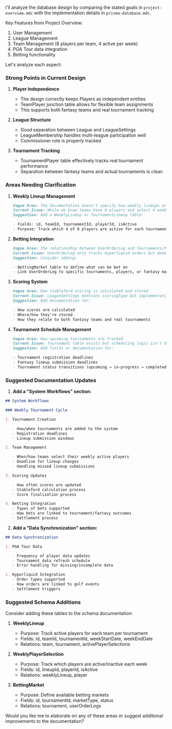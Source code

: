 I'll analyze the database design by comparing the stated goals in `project-overview.mdc` with the implementation details in `prisma-database.mdc`.

Key Features from Project Overview:

1. User Management
2. League Management
3. Team Management (8 players per team, 4 active per week)
4. PGA Tour data integration
5. Betting functionality

Let's analyze each aspect:

### Strong Points in Current Design

1. **Player Independence**

   - The design correctly keeps Players as independent entities
   - TeamPlayer junction table allows for flexible team assignments
   - This supports both fantasy teams and real tournament tracking

2. **League Structure**

   - Good separation between League and LeagueSettings
   - LeagueMembership handles multi-league participation well
   - Commissioner role is properly tracked

3. **Tournament Tracking**
   - TournamentPlayer table effectively tracks real tournament performance
   - Separation between fantasy teams and actual tournaments is clean

### Areas Needing Clarification

1. **Weekly Lineup Management**

   ```markdown
   Vague Area: The documentation doesn't specify how weekly lineups are tracked
   Current Issue: While we know teams have 8 players and select 4 weekly, there's no table for tracking active/inactive status per tournament
   Suggestion: Add a WeeklyLineup or TournamentLineup table:

   - Fields: id, teamId, tournamentId, playerId, isActive
   - Purpose: Track which 4 of 8 players are active for each tournament
   ```

2. **Betting Integration**

   ```markdown
   Vague Area: The relationship between UserOrderLog and Tournaments/Players
   Current Issue: UserOrderLog only tracks Hyperliquid orders but doesn't link to specific tournaments/players
   Suggestion: Consider adding:

   - BettingMarket table to define what can be bet on
   - Link UserOrderLog to specific tournaments, players, or fantasy matchups
   ```

3. **Scoring System**

   ```markdown
   Vague Area: How stableford scoring is calculated and stored
   Current Issue: LeagueSettings mentions scoringType but implementation details are unclear
   Suggestion: Add documentation for:

   - How scores are calculated
   - Where/how they're stored
   - How they relate to both fantasy teams and real tournaments
   ```

4. **Tournament Schedule Management**
   ```markdown
   Vague Area: How upcoming tournaments are tracked
   Current Issue: Tournament table exists but scheduling logic isn't detailed
   Suggestion: Add fields or documentation for:

   - Tournament registration deadlines
   - Fantasy lineup submission deadlines
   - Tournament status transitions (upcoming → in-progress → completed)
   ```

### Suggested Documentation Updates

1. **Add a "System Workflows" section:**

```markdown
## System Workflows

### Weekly Tournament Cycle

1. Tournament Creation

   - How/when tournaments are added to the system
   - Registration deadlines
   - Lineup submission windows

2. Team Management

   - When/how teams select their weekly active players
   - Deadline for lineup changes
   - Handling missed lineup submissions

3. Scoring Updates

   - How often scores are updated
   - Stableford calculation process
   - Score finalization process

4. Betting Integration
   - Types of bets supported
   - How bets are linked to tournament/fantasy outcomes
   - Settlement process
```

2. **Add a "Data Synchronization" section:**

```markdown
## Data Synchronization

1. PGA Tour Data

   - Frequency of player data updates
   - Tournament data refresh schedule
   - Error handling for missing/incomplete data

2. Hyperliquid Integration
   - Order types supported
   - How orders are linked to golf events
   - Settlement triggers
```

### Suggested Schema Additions

Consider adding these tables to the schema documentation:

1. **WeeklyLineup**

   - Purpose: Track active players for each team per tournament
   - Fields: id, teamId, tournamentId, weekStartDate, weekEndDate
   - Relations: team, tournament, activePlayerSelections

2. **WeeklyPlayerSelection**

   - Purpose: Track which players are active/inactive each week
   - Fields: id, lineupId, playerId, isActive
   - Relations: weeklyLineup, player

3. **BettingMarket**
   - Purpose: Define available betting markets
   - Fields: id, tournamentId, marketType, status
   - Relations: tournament, userOrderLogs

Would you like me to elaborate on any of these areas or suggest additional improvements to the documentation?
